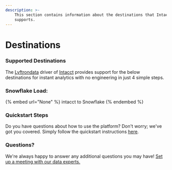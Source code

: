 ```yaml
---
description: >-
    This section contains information about the destinations that Intacct
    supports.
---
```


# Destinations

### Supported Destinations

The [Lyftrondata](https://www.lyftrondata.com/) driver of [Intacct](None) provides support for the below destinations for instant analytics with no engineering in just 4 simple steps.

### Snowflake Load:

{% embed url="None" %}
intacct to Snowflake
{% endembed %}

### Quickstart Steps

Do you have questions about how to use the platform? Don't worry; we've got you covered. Simply follow the quickstart instructions [here](README.md).

### Questions? <a href="#questions" id="questions"></a>

We're always happy to answer any additional questions you may have! [Set up a meeting with our data experts.](https://www.lyftrondata.com/book-a-meeting/)
